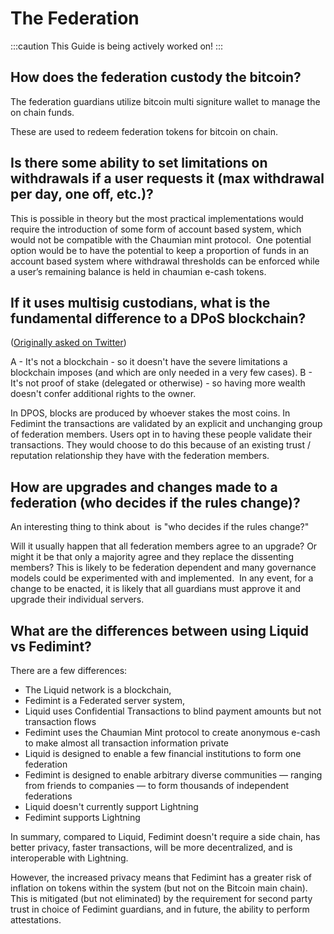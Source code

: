# The Federation
:::caution
This Guide is being actively worked on!
:::

## How does the federation custody the bitcoin?

The federation guardians utilize bitcoin multi signiture wallet to manage the on chain funds. 

These are used to redeem federation tokens for bitcoin on chain. 

## Is there some ability to set limitations on withdrawals if a user requests it (max withdrawal per day, one off, etc.)?

This is possible in theory but the most practical implementations would require the introduction of some form of account based system, which would not be compatible with the Chaumian mint protocol.  One potential option would be to have the potential to keep a proportion of funds in an account based system where withdrawal thresholds can be enforced while a user’s remaining balance is held in chaumian e-cash tokens.

## If it uses multisig custodians, what is the fundamental difference to a DPoS blockchain? 

([Originally asked on Twitter](https://twitter.com/ricardoplopes/status/1531659058607964167?t=PUTMcNfA6fYbJ7wZsVPzPw&s=19))

A - It's not a blockchain - so it doesn't have the severe limitations a blockchain imposes (and which are only needed in a very few cases).
B - It's not proof of stake (delegated or otherwise) - so having more wealth doesn't confer additional rights to the owner.

In DPOS, blocks are produced by whoever stakes the most coins. In Fedimint the transactions are validated by an explicit and unchanging group of federation members. Users opt in to having these people validate their transactions. They would choose to do this because of an existing trust / reputation relationship they have with the federation members.

## How are upgrades and changes made to a federation (who decides if the rules change)?

An interesting thing to think about  is "who decides if the rules change?"

Will it usually happen that all federation members agree to an upgrade? Or might it be that only a majority agree and they replace the dissenting members? This is likely to be federation dependent and many governance models could be experimented with and implemented.  In any event, for a change to be enacted, it is likely that all guardians must approve it and upgrade their individual servers.

## What are the differences between using Liquid vs Fedimint?

There are a few differences:
 - The Liquid network is a blockchain,
 - Fedimint is a Federated server system,
 - Liquid uses Confidential Transactions to blind payment amounts but not transaction flows
 - Fedimint uses the Chaumian Mint protocol to create anonymous e-cash to make almost all transaction information private
 - Liquid is designed to enable a few financial institutions to form one federation
 - Fedimint is designed to enable arbitrary diverse communities — ranging from friends to companies — to form thousands of independent federations
 - Liquid doesn't currently support Lightning
 - Fedimint supports Lightning

In summary, compared to Liquid, Fedimint doesn't require a side chain, has better privacy, faster transactions, will be more decentralized, and is interoperable with Lightning.

However, the increased privacy means that Fedimint has a greater risk of inflation on tokens within the system (but not on the Bitcoin main chain). This is mitigated (but not eliminated) by the requirement for second party trust in choice of Fedimint guardians, and in future, the ability to perform attestations.